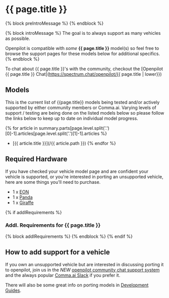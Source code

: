 # {{ page.title }}

{% block preIntroMessage %}
{% endblock %}

{% block introMessage %}
The goal is to always support as many vehicles as possible.

Openpilot is compatible with *some* **{{ page.title }}** model(s) so feel free to browse the support pages for these models below for additional specifics.
{% endblock %}

To chat about {{ page.title }}'s with the community, checkout the [Openpilot {{ page.title }} Chat](https://spectrum.chat/openpilot/{{ page.title | lower}})

## Models

This is the current list of {{page.title}} models being tested and/or actively supported by either community members or Comma.ai.  Varying levels of support / testing are being done on the listed models below so please follow the links below to keep up to date on individual model progress.

{% for article in summary.parts[page.level.split('.')[0]-1].articles[page.level.split('.')[1]-1].articles %}
 - [{{ article.title }}](/{{ article.path }})
{% endfor %}

## Required Hardware

If you have checked your vehicle model page and are confident your vehicle is supported, or you're interested in porting an unsupported vehicle, here are some things you'll need to purchase.

- 1 x [EON](/hardware/eon/)
- 1 x [Panda](/hardware/panda/)
- 1 x [Giraffe](/hardware/giraffe/)

{% if addlRequirements %}

### Addl. Requirements for {{ page.title }}

{% block addlRequirements %}
{% endblock %}
{% endif %}

## How to add support for a vehicle

If you own an unsupported vehicle but are interested in discussing porting it to openpilot, join us in the *NEW* [openpilot community chat support system](https://spectrum.chat/openpilot) and the always popular [Comma.ai Slack](https://slack.comma.ai/) if you prefer it.

There will also be some great info on porting models in [Development Guides](../../development/guides/).


